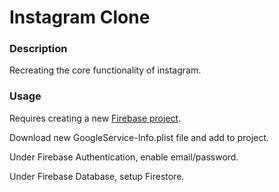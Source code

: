# Instagram Clone

### Description

Recreating the core functionality of instagram.



### Usage

Requires creating a new [Firebase project](https://console.firebase.google.com/).

Download new GoogleService-Info.plist file and add to project.

Under Firebase Authentication, enable email/password.

Under Firebase Database, setup Firestore.
